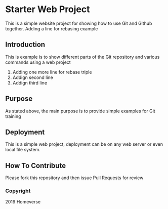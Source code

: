 # Starter Web Project

This is a simple website project for
showing how to use Git and Github together.
Adding a line for rebasing example

## Introduction

This is example is to show different parts
of the Git repository and various commands
using a web project
1. Adding one more line for rebase triple
2. Addign second line
3. Addign third line

## Purpose

As stated above, the main purpose is to
provide simple examples for Git training

## Deployment

This is a simple web project, deployment
can be on any web server or even local
file system.

## How To Contribute

Please fork this repository and then issue Pull Requests
for review


### Copyright

2019 Homeverse
